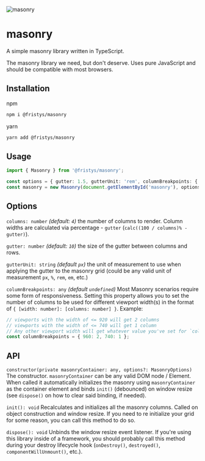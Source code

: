![masonry](https://i.imgur.com/AVeTw1M.png)

# masonry
A simple masonry library written in TypeScript.

The masonry library we need, but don't deserve. Uses pure JavaScript and should be compatible with most browsers.

## Installation

npm
```bash
npm i @fristys/masonry
```

yarn
```bash
yarn add @fristys/masonry
```

## Usage

```typescript
import { Masonry } from '@fristys/masonry';

const options = { gutter: 1.5, gutterUnit: 'rem', columnBreakpoints: { 960: 2, 740: 1 } };
const masonry = new Masonry(document.getElementById('masonry'), options);

```

## Options

`columns: number` *(default: `4`)* the number of columns to render. Column widths are calculated via percentage - `gutter` (`calc((100 / columns)% - gutter)`).

`gutter: number` *(default: `10`)* the size of the gutter between columns and rows.

`gutterUnit: string` *(default `px`)* the unit of measurement to use when applying the gutter to the masonry grid (could be any valid unit of measurement `px`, `%`, `rem`, `em`, etc.)

`columnBreakpoints: any` *(default `undefined`)* Most Masonry scenarios require some form of responsiveness. Setting this property allows you to set the number of columns to be used for different viewport width(s) in the format of `{ [width: number]: [columns: number] }`. Example:

```typescript
// viewports with the width of <= 920 will get 2 columns
// viewports with the width of <= 740 will get 1 column
// Any other viewport width will get whatever value you've set for `columns`
const columnBreakpoints = { 960: 2, 740: 1 };
```

## API

`constructor(private masonryContainer: any, options?: MasonryOptions)`
The constructor. `masonryContainer` can be any valid DOM node / Element. When called it automatically initializes the masonry using `masonryContainer` as the container element and binds `init()` (debounced) on window resize (see `dispose()` on how to clear said binding, if needed).

`init(): void`
Recalculates and initializes all the masonry columns. Called on object construction and window resize. If you need to re initialize your grid for some reason, you can call this method to do so.

`dispose(): void`
Unbinds the window resize event listener. If you're using this library inside of a framework, you should probably call this method during your destroy lifecycle hook (`onDestroy()`, `destroyed()`, `componentWillUnmount()`, etc.).
